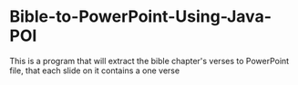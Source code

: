 # Bible-to-PowerPoint-Using-Java-POI
This is a program that will extract the bible chapter's verses to PowerPoint file, that each slide on it contains a one verse
